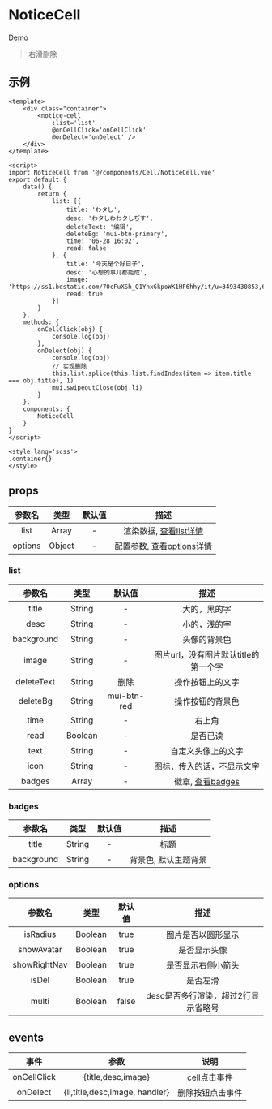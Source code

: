 # NoticeCell
[Demo](http://watasi.gitee.io/infozx_api/dist/#/noticeCell.html)
> 右滑删除

## 示例
``` vue{11}
<template>
	<div class="container">
		<notice-cell
			:list='list'
			@onCellClick='onCellClick'
			@onDelect='onDelect' />
	</div>
</template>

<script>
import NoticeCell from '@/components/Cell/NoticeCell.vue'
export default {
	data() {
		return {
			list: [{
				title: 'わタし',
				desc: 'わタしわわタしぢす',
				deleteText: '编辑',
				deleteBg: 'mui-btn-primary',
				time: '06-28 16:02',
				read: false
			}, {
				title: '今天是个好日子',
				desc: '心想的事儿都能成',
				image: 'https://ss1.bdstatic.com/70cFuXSh_Q1YnxGkpoWK1HF6hhy/it/u=3493430853,691568102&fm=27&gp=0.jpg',
				read: true
			}]
		}
	},
	methods: {
		onCellClick(obj) {
			console.log(obj)
		},
		onDelect(obj) {
			console.log(obj)
			// 实现删除
			this.list.splice(this.list.findIndex(item => item.title === obj.title), 1)
			mui.swipeoutClose(obj.li)
		}
	},
	components: {
		NoticeCell
	}
}
</script>

<style lang='scss'>
.container{}
</style>
```

## props
|参数名|类型|默认值|描述|
|:---:|:---:|:---:|:---:|
|list|Array|-|渲染数据, [查看list详情](#list)|
|options|Object|-|配置参数, [查看options详情](#options)|

### list
|参数名|类型|默认值|描述|
|:---:|:---:|:---:|:---:|
|title|String|-|大的，黑的字|
|desc|String|-|小的，浅的字|
|background|String|-|头像的背景色|
|image|String|-|图片url，没有图片默认title的第一个字|
|deleteText|String|删除|操作按钮上的文字|
|deleteBg|String|mui-btn-red|操作按钮的背景色|
|time|String|-|右上角|
|read|Boolean|-|是否已读|
|text|String|-|自定义头像上的文字|
|icon|String|-|图标，传入的话，不显示文字|
|badges|Array|-|徽章, [查看badges](#badges)|

### badges
|参数名|类型|默认值|描述|
|:---:|:---:|:---:|:---:|
|title|String|-|标题|
|background|String|-|背景色, 默认主题背景|

### options
|参数名|类型|默认值|描述|
|:---:|:---:|:---:|:---:|
|isRadius|Boolean|true|图片是否以圆形显示|
|showAvatar|Boolean|true|是否显示头像|
|showRightNav|Boolean|true|是否显示右侧小箭头|
|isDel|Boolean|true|是否左滑|
|multi|Boolean|false|desc是否多行渲染，超过2行显示省略号|

## events
|事件|参数|说明|
|:---:|:---:|:---:|
|onCellClick|{title,desc,image}|cell点击事件|
|onDelect|{li,title,desc,image, handler}|删除按钮点击事件|
